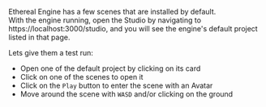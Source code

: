 Ethereal Engine has a few scenes that are installed by default.  
With the engine running, open the Studio by navigating to https://localhost:3000/studio, and you will see the engine's default project listed in that page.  

Lets give them a test run:
- Open one of the default project by clicking on its card
- Click on one of the scenes to open it
- Click on the `Play` button to enter the scene with an Avatar
- Move around the scene with `WASD` and/or clicking on the ground
